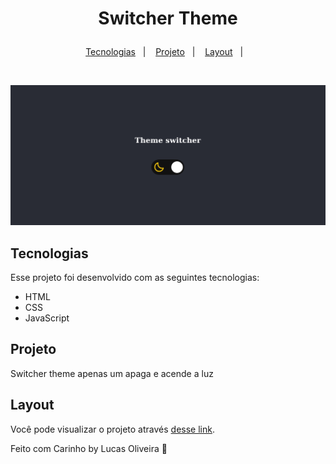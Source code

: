 <h1 align="center">
  <p> Switcher Theme</p>
</h1>

<p align="center">
  <a href="#-tecnologias">Tecnologias</a>&nbsp;&nbsp;&nbsp;|&nbsp;&nbsp;&nbsp;
  <a href="#-projeto">Projeto</a>&nbsp;&nbsp;&nbsp;|&nbsp;&nbsp;&nbsp;
  <a href="#-layout">Layout</a>&nbsp;&nbsp;&nbsp;|&nbsp;&nbsp;&nbsp;
</p>

<br>

<p align="center">
   <img alt="Login & Create" title="Login & Create" src="https://github.com/LuskarDev/SwitcherTheme/blob/main/favicon/Switcher.png" width="720px" />
</p>

## Tecnologias

Esse projeto foi desenvolvido com as seguintes tecnologias:

- HTML
- CSS
- JavaScript

## Projeto
Switcher theme apenas um apaga e acende a luz
## Layout

Você pode visualizar o projeto através [desse link](https://luskardev.github.io/Login_Form/).


Feito com Carinho by Lucas Oliveira :wave:
